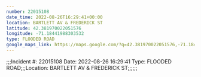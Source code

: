 ```yaml
---
number: 22015108
date_time: 2022-08-26T16:29:41+00:00
location: BARTLETT AV & FREDERICK ST
latitude: 42.381970022051576
longitude: -71.18441988303532
type: FLOODED ROAD
google_maps_link: https://maps.google.com/?q=42.381970022051576,-71.18441988303532
---
```


;;;Incident #: 22015108   Date: 2022-08-26 16:29:41   Type: FLOODED ROAD;;;Location: BARTLETT AV & FREDERICK ST;;;;;;
